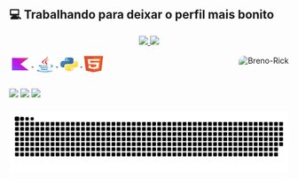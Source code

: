 ## 💻 Trabalhando para deixar o perfil mais bonito

<div align="center">
  <a href="https://github.com/JeyZBreno">
  <img height="145em" src="https://github-readme-stats.vercel.app/api?username=JeyZBreno&show_icons=true&theme=dracula&include_all_commits=true&count_private=true"/>
  <img height="145em" src="https://github-readme-stats.vercel.app/api/top-langs/?username=JeyZBreno&layout=compact&langs_count=7&theme=dracula"/>
</div>
 <div style="display: inline_block"><br>
   <img align="center" alt="Breno-Kotlin" height="30" width="40" src="https://raw.githubusercontent.com/devicons/devicon/master/icons/kotlin/kotlin-original.svg">
   <img align="center" alt="Breno-Java" height="30" width="40" src="https://raw.githubusercontent.com/devicons/devicon/master/icons/java/java-original.svg">
   <img align="center" alt="Breno-Python" height="30" width="40" src="https://raw.githubusercontent.com/devicons/devicon/master/icons/python/python-original.svg">
   <img align="center" alt="Breno-HTML" height="30" width="40" src="https://raw.githubusercontent.com/devicons/devicon/master/icons/html5/html5-original.svg">
   <img align="right" alt="Breno-Rick" height="100" style="border-radius:10px;" src="https://cdn.discordapp.com/attachments/339114410398187531/901493830279381052/rick-and-morty-run.gif">
</div>
  
  ##
 
<div> 
  <a href="https://instagram.com/breno_aragao" target="_blank"><img src="https://img.shields.io/badge/-Instagram-%23E4405F?style=for-the-badge&logo=instagram&logoColor=white" target="_blank"></a>
  <a href = "mailto:breno.m.aragao@gmail.com"><img src="https://img.shields.io/badge/Gmail-D14836?style=for-the-badge&logo=gmail&logoColor=white" target="_blank"></a>
  <a href="https://www.linkedin.com/in/breno-aragao-dev" target="_blank"><img src="https://img.shields.io/badge/-LinkedIn-%230077B5?style=for-the-badge&logo=linkedin&logoColor=white" target="_blank"></a> 
 
  ![Snake animation](https://github.com/JeyZBreno/JeyZBreno/blob/output/github-contribution-grid-snake.svg)
 
</div>

